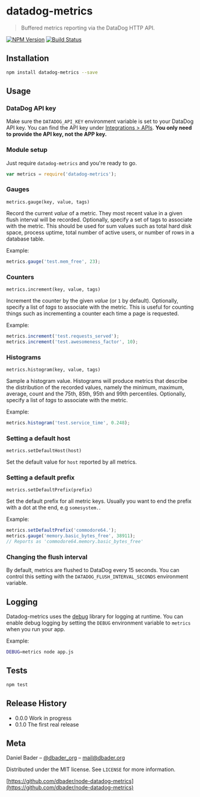 # datadog-metrics
> Buffered metrics reporting via the DataDog HTTP API.

[![NPM Version][npm-image]][npm-url]
[![Build Status][travis-image]][travis-url]

## Installation

```sh
npm install datadog-metrics --save
```

## Usage

### DataDog API key

Make sure the `DATADOG_API_KEY` environment variable is set to your DataDog
API key. You can find the API key under [Integrations > APIs](https://app.datadoghq.com/account/settings#api). **You only need to provide the API key, not the APP key.**

### Module setup

Just require `datadog-metrics` and you're ready to go.

```js
var metrics = require('datadog-metrics');
```

### Gauges

`metrics.gauge(key, value, tags)`

Record the current *value* of a metric. They most recent value in
a given flush interval will be recorded. Optionally, specify a set of
tags to associate with the metric. This should be used for sum values
such as total hard disk space, process uptime, total number of active
users, or number of rows in a database table.

Example:

```js
metrics.gauge('test.mem_free', 23);
```

### Counters

`metrics.increment(key, value, tags)`

Increment the counter by the given *value* (or `1` by default). Optionally,
specify a list of *tags* to associate with the metric. This is useful for
counting things such as incrementing a counter each time a page is requested.

Example:

```js
metrics.increment('test.requests_served');
metrics.increment('test.awesomeness_factor', 10);
```

### Histograms

`metrics.histogram(key, value, tags)`

Sample a histogram value. Histograms will produce metrics that
describe the distribution of the recorded values, namely the minimum,
maximum, average, count and the 75th, 85th, 95th and 99th percentiles.
Optionally, specify a list of *tags* to associate with the metric.

Example:

```js
metrics.histogram('test.service_time', 0.248);
```

### Setting a default host

`metrics.setDefaultHost(host)`

Set the default value for `host` reported by all metrics.

### Setting a default prefix

`metrics.setDefaultPrefix(prefix)`

Set the default prefix for all metric keys. Usually you want to end the prefix
with a dot at the end, e.g `somesystem.`.

Example:

```js
metrics.setDefaultPrefix('commodore64.');
metrics.gauge('memory.basic_bytes_free', 38911);
// Reports as 'commodore64.memory.basic_bytes_free'
```

### Changing the flush interval

By default, metrics are flushed to DataDog every 15 seconds. You can control
this setting with the `DATADOG_FLUSH_INTERVAL_SECONDS` environment variable.

## Logging

Datadog-metrics uses the [debug](https://github.com/visionmedia/debug)
library for logging at runtime. You can enable debug logging by setting
the `DEBUG` environment variable to `metrics` when you run your app.

Example:

```sh
DEBUG=metrics node app.js
```

## Tests

```sh
npm test
```

## Release History

* 0.0.0 Work in progress
* 0.1.0 The first real release

[npm-image]: https://img.shields.io/npm/v/datadog-metrics.svg?style=flat-square
[npm-url]: https://npmjs.org/package/datadog-metrics
[travis-image]: https://img.shields.io/travis/dbader/node-datadog-metrics.svg?style=flat-square
[travis-url]: https://travis-ci.org/dbader/datadog-metrics

## Meta

Daniel Bader – [@dbader_org](https://twitter.com/dbader_org) – mail@dbader.org

Distributed under the MIT license. See ``LICENSE`` for more information.

[https://github.com/dbader/node-datadog-metrics](https://github.com/dbader/node-datadog-metrics)
